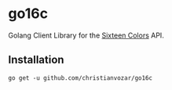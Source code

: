 # go16c
Golang Client Library for the [Sixteen Colors](https://16colo.rs) API.

## Installation

`go get -u github.com/christianvozar/go16c`
